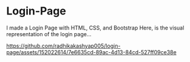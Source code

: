 # Login-Page

I made a Login Page with HTML, CSS, and Bootstrap
Here, is the visual representation of the login page...

https://github.com/radhikakashyap005/login-page/assets/152022614/7e6635cd-89ac-4d13-84cd-527ff09ce38e

